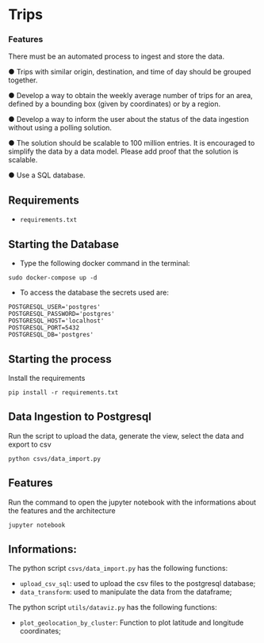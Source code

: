 # Trips

### Features

There must be an automated process to ingest and store the data.

● Trips with similar origin, destination, and time of day should be grouped together.

● Develop a way to obtain the weekly average number of trips for an area, defined by a
bounding box (given by coordinates) or by a region.

● Develop a way to inform the user about the status of the data ingestion without using a
polling solution.

● The solution should be scalable to 100 million entries. It is encouraged to simplify the
data by a data model. Please add proof that the solution is scalable.

● Use a SQL database.

## Requirements

* `requirements.txt`

## Starting the Database
* Type the following docker command in the terminal:
```
sudo docker-compose up -d
```
* To access the database the secrets used are:

```
POSTGRESQL_USER='postgres'
POSTGRESQL_PASSWORD='postgres'
POSTGRESQL_HOST='localhost'
POSTGRESQL_PORT=5432
POSTGRESQL_DB='postgres'
```

## Starting the process

Install the requirements
```
pip install -r requirements.txt
```

## Data Ingestion to Postgresql

Run the script to upload the data, generate the view, select the data and export to csv
```
python csvs/data_import.py
```

## Features
Run the command to open the jupyter notebook with the informations about the features and the architecture
```
jupyter notebook
```

## Informations:

The python script `csvs/data_import.py` has the following functions:
- `upload_csv_sql`: used to upload the csv files to the postgresql database;
- `data_transform`: used to manipulate the data from the dataframe;

The python script `utils/dataviz.py` has the following functions:
- `plot_geolocation_by_cluster`: Function to plot latitude and longitude coordinates;
